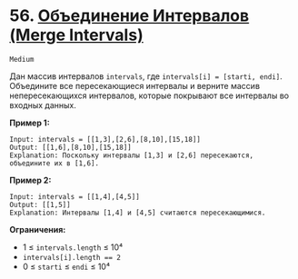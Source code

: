 # 56. [Объединение Интервалов (Merge Intervals)](https://leetcode.com/problems/merge-intervals/description/)

`Medium`

Дан массив интервалов `intervals`, где `intervals[i] = [starti, endi]`. Объедините все пересекающиеся интервалы и верните массив непересекающихся интервалов, которые покрывают все интервалы во входных данных.

**Пример 1:**
```
Input: intervals = [[1,3],[2,6],[8,10],[15,18]]
Output: [[1,6],[8,10],[15,18]]
Explanation: Поскольку интервалы [1,3] и [2,6] пересекаются, объедините их в [1,6].
```

**Пример 2:**
```
Input: intervals = [[1,4],[4,5]]
Output: [[1,5]]
Explanation: Интервалы [1,4] и [4,5] считаются пересекающимися.
```

**Ограничения:**

*   1 ≤ `intervals.length` ≤ 10⁴
*   `intervals[i].length == 2`
*   0 ≤ `starti` ≤ `endi` ≤ 10⁴